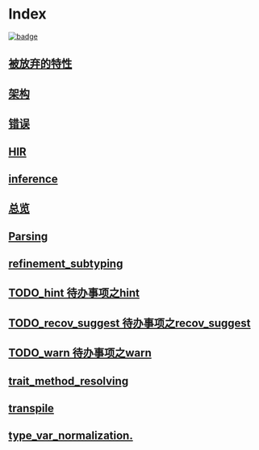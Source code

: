 # Index

[![badge](https://img.shields.io/endpoint.svg?url=https%3A%2F%2Fgezf7g7pd5.execute-api.ap-northeast-1.amazonaws.com%2Fdefault%2Fsource_up_to_date%3Fowner%3Derg-lang%26repos%3Derg%26ref%3Dmain%26path%3Ddoc/EN/compiler/index.md%26commit_hash%3D64fec7d91494cbb22f89147863db2a8ee81954db)](https://gezf7g7pd5.execute-api.ap-northeast-1.amazonaws.com/default/source_up_to_date?owner=erg-lang&repos=erg&ref=main&path=doc/EN/compiler/index.md&commit_hash=64fec7d91494cbb22f89147863db2a8ee81954db)

## [被放弃的特性](./abandoned.md)

## [架构](./architecture.md)

## [错误](./errors.md)

## [HIR](./hir.md)

## [inference](./inference.md)

## [总览](./overview.md)

## [Parsing](./parsing.md)

## [refinement_subtyping](./refinement_subtyping.md)

## [TODO_hint 待办事项之hint](./TODO_hint.md)

## [TODO_recov_suggest 待办事项之recov_suggest](./TODO_recov_suggest.md)

## [TODO_warn 待办事项之warn](./TODO_warn.md)

## [trait_method_resolving](./trait_method_resolving.md)

## [transpile](./transpile.md)

## [type_var_normalization.](type_var_normalization.md)

